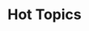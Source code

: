 ---
ee_id: '4260'
site: '1'
type: '2'
long_id: 2015-014 Hot Topics
url: 2015-014-hot-topics
title: Hot Topics
year: '2015'
medium: Foam pool noodles, socks
commission:
dims: 140 cm x variable width x variable depth
pitch:
ps:
live_url:
related:
youtube:
imgs: hot-topics-2015-014-full-database-team-JL.jpg,hot-topics-2015-014-detail-database-team-JL.jpg
subheading:
display_year: '2015'
download:
add_credit:
add_credits:
related_code:
layout: things-i-made
---
